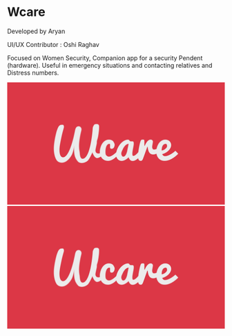 # Wcare

Developed by Aryan 

UI/UX Contributor : Oshi Raghav

Focused on Women Security, Companion app for a security Pendent (hardware). Useful in emergency situations and contacting relatives and Distress numbers.

![Preview](https://github.com/great-aryan/Wcare/blob/master/app/src/main/res/drawable/wcare_logo.png)
![Wcare](https://github.com/great-aryan/Wcare/blob/master/app/src/main/res/drawable/wcare_logo.png?raw=true)
